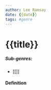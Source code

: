 ```yaml
---
author: Lee Ramsay
date: {{date}}
tags: #genre
---
```


#  {{title}}

##### Sub-genres:
* [[]]

#### Definition